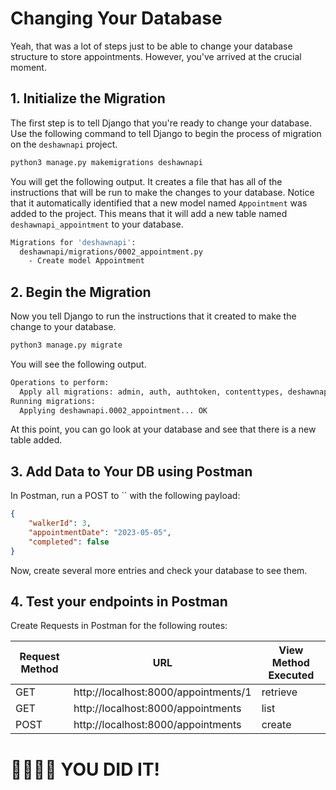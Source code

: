 # Changing Your Database

Yeah, that was a lot of steps just to be able to change your database structure to store appointments. However, you've arrived at the crucial moment.

## 1. Initialize the Migration

The first step is to tell Django that you're ready to change your database. Use the following command to tell Django to begin the process of migration on the `deshawnapi` project.

```sh
python3 manage.py makemigrations deshawnapi
```

You will get the following output. It creates a file that has all of the instructions that will be run to make the changes to your database. Notice that it automatically identified that a new model named `Appointment` was added to the project. This means that it will add a new table named `deshawnapi_appointment` to your database.

```sh
Migrations for 'deshawnapi':
  deshawnapi/migrations/0002_appointment.py
    - Create model Appointment
```

## 2. Begin the Migration

Now you tell Django to run the instructions that it created to make the change to your database.

```sh
python3 manage.py migrate
```

You will see the following output.

```sh
Operations to perform:
  Apply all migrations: admin, auth, authtoken, contenttypes, deshawnapi, sessions
Running migrations:
  Applying deshawnapi.0002_appointment... OK
```

At this point, you can go look at your database and see that there is a new table added.

## 3. Add Data to Your DB using Postman
In Postman, run a POST to `` with the following payload:

```json
{
    "walkerId": 3,
    "appointmentDate": "2023-05-05",
    "completed": false
}
```
Now, create several more entries and check your database to see them.

## 4. Test your endpoints in Postman
Create Requests in Postman for the following routes:

|Request Method|URL|View Method Executed|
|--|--|--|
|GET|http://localhost:8000/appointments/1|retrieve|
|GET|http://localhost:8000/appointments|list|
|POST|http://localhost:8000/appointments|create|

# 🎉🎉🎉🎉 YOU DID IT!

